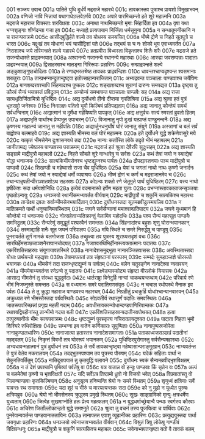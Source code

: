 001	सञ्जय उवाच
001a	पातिते युधि दुर्धर्षे मद्रराजे महारथे
001c	तावकास्तव पुत्राश्च प्रायशो विमुखाभवन्
002a	वणिजो नावि भिन्नायां यथागाधेऽप्लवेऽर्णवे
002c	अपारे पारमिच्छन्तो हते शूरे महात्मनि
003a	मद्रराजे महाराज वित्रस्ताः शरविक्षताः
003c	अनाथा नाथमिच्छन्तो मृगाः सिंहार्दिता इव
004a	वृषा यथा भग्नशृङ्गाः शीर्णदन्ता गजा इव
004c	मध्याह्ने प्रत्यपायाम निर्जिता धर्मसूनुना
005a	न सन्धातुमनीकानि न च राजन्पराक्रमे
005c	आसीद्बुद्धिर्हते शल्ये तव योधस्य कस्यचित्
006a	भीष्मे द्रोणे च निहते सूतपुत्रे च भारत
006c	यद्दुःखं तव योधानां भयं चासीद्विशां पते
006e	तद्भयं स च नः शोको भूय एवाभ्यवर्तत
007a	निराशाश्च जये तस्मिन्हते शल्ये महारथे
007c	हतप्रवीरा विध्वस्ता विकृत्ताश्च शितैः शरैः
007e	मद्रराजे हते राजन्योधास्ते प्राद्रवन्भयात्
008a	अश्वानन्ये गजानन्ये रथानन्ये महारथाः
008c	आरुह्य जवसम्पन्नाः पादाताः प्राद्रवन्भयात्
009a	द्विसाहस्राश्च मातङ्गा गिरिरूपाः प्रहारिणः
009c	सम्प्राद्रवन्हते शल्ये अङ्कुशाङ्गुष्ठचोदिताः
010a	ते रणाद्भरतश्रेष्ठ तावकाः प्राद्रवन्दिशः
010c	धावन्तश्चाप्यदृश्यन्त श्वसमानाः शरातुराः
011a	तान्प्रभग्नान्द्रुतान्दृष्ट्वा हतोत्साहान्पराजितान्
011c	अभ्यद्रवन्त पाञ्चालाः पाण्डवाश्च जयैषिणः
012a	बाणशब्दरवश्चापि सिंहनादश्च पुष्कलः
012c	शङ्खशब्दश्च शूराणां दारुणः समपद्यत
013a	दृष्ट्वा तु कौरवं सैन्यं भयत्रस्तं प्रविद्रुतम्
013c	अन्योन्यं समभाषन्त पाञ्चालाः पाण्डवैः सह
014a	अद्य राजा सत्यधृतिर्जितामित्रो युधिष्ठिरः
014c	अद्य दुर्योधनो हीनो दीप्तया नृपतिश्रिया
015a	अद्य श्रुत्वा हतं पुत्रं धृतराष्ट्रो जनेश्वरः
015c	निःसञ्ज्ञः पतितो भूमौ किल्बिषं प्रतिपद्यताम्
016a	अद्य जानातु कौन्तेयं समर्थं सर्वधन्विनाम्
016c	अद्यात्मानं च दुर्मेधा गर्हयिष्यति पापकृत्
016e	अद्य क्षत्तुर्वचः सत्यं स्मरतां ब्रुवतो हितम्
017a	अद्यप्रभृति पार्थांश्च प्रेष्यभूत उपाचरन्
017c	विजानातु नृपो दुःखं यत्प्राप्तं पाण्डुनन्दनैः
018a	अद्य कृष्णस्य माहात्म्यं जानातु स महीपतिः
018c	अद्यार्जुनधनुर्घोषं घोरं जानातु संयुगे
019a	अस्त्राणां च बलं सर्वं बाह्वोश्च बलमाहवे
019c	अद्य ज्ञास्यति भीमस्य बलं घोरं महात्मनः
020a	हते दुर्योधने युद्धे शक्रेणेवासुरे मये
020c	यत्कृतं भीमसेनेन दुःशासनवधे तदा
020e	नान्यः कर्तास्ति लोके तदृते भीमं महाबलम्
021a	जानीतामद्य ज्येष्ठस्य पाण्डवस्य पराक्रमम्
021c	मद्रराजं हतं श्रुत्वा देवैरपि सुदुःसहम्
022a	अद्य ज्ञास्यति सङ्ग्रामे माद्रीपुत्रौ महाबलौ
022c	निहते सौबले शूरे गान्धारेषु च सर्वशः
023a	कथं तेषां जयो न स्याद्येषां योद्धा धनञ्जयः
023c	सात्यकिर्भीमसेनश्च धृष्टद्युम्नश्च पार्षतः
024a	द्रौपद्यास्तनयाः पञ्च माद्रीपुत्रौ च पाण्डवौ
024c	शिखण्डी च महेष्वासो राजा चैव युधिष्ठिरः
025a	येषां च जगतां नाथो नाथः कृष्णो जनार्दनः
025c	कथं तेषां जयो न स्याद्येषां धर्मो व्यपाश्रयः
026a	भीष्मं द्रोणं च कर्णं च मद्रराजानमेव च
026c	तथान्यान्नृपतीन्वीराञ्शतशोऽथ सहस्रशः
027a	कोऽन्यः शक्तो रणे जेतुमृते पार्थं युधिष्ठिरम्
027c	यस्य नाथो हृषीकेशः सदा धर्मयशोनिधिः
028a	इत्येवं वदमानास्ते हर्षेण महता युताः
028c	प्रभग्नांस्तावकान्राजन्सृञ्जयाः पृष्ठतोऽन्वयुः
029a	धनञ्जयो रथानीकमभ्यवर्तत वीर्यवान्
029c	माद्रीपुत्रौ च शकुनिं सात्यकिश्च महारथः
030a	तान्प्रेक्ष्य द्रवतः सर्वान्भीमसेनभयार्दितान्
030c	दुर्योधनस्तदा सूतमब्रवीदुत्स्मयन्निव
031a	न मातिक्रमते पार्थो धनुष्पाणिमवस्थितम्
031c	जघने सर्वसैन्यानां ममाश्वान्प्रतिपादय
032a	जघने युध्यमानं हि कौन्तेयो मां धनञ्जयः
032c	नोत्सहेताभ्यतिक्रान्तुं वेलामिव महोदधिः
033a	पश्य सैन्यं महत्सूत पाण्डवैः समभिद्रुतम्
033c	सैन्यरेणुं समुद्धूतं पश्यस्वैनं समन्ततः
034a	सिंहनादांश्च बहुशः शृणु घोरान्भयानकान्
034c	तस्माद्याहि शनैः सूत जघनं परिपालय
035a	मयि स्थिते च समरे निरुद्धेषु च पाण्डुषु
035c	पुनरावर्तते तूर्णं मामकं बलमोजसा
036a	तच्छ्रुत्वा तव पुत्रस्य शूराग्र्यसदृशं वचः
036c	सारथिर्हेमसञ्छन्नाञ्शनैरश्वानचोदयत्
037a	गजाश्वरथिभिर्हीनास्त्यक्तात्मानः पदातयः
037c	एकविंशतिसाहस्राः संयुगायावतस्थिरे
038a	नानादेशसमुद्भूता नानारञ्जितवाससः
038c	अवस्थितास्तदा योधाः प्रार्थयन्तो महद्यशः
039a	तेषामापततां तत्र संहृष्टानां परस्परम्
039c	सम्मर्दः सुमहाञ्जज्ञे घोररूपो भयानकः
040a	भीमसेनं तदा राजन्धृष्टद्युम्नं च पार्षतम्
040c	बलेन चतुरङ्गेण नानादेश्या न्यवारयन्
041a	भीममेवाभ्यवर्तन्त रणेऽन्ये तु पदातयः
041c	प्रक्ष्वेड्यास्फोट्य संहृष्टा वीरलोकं यियासवः
042a	आसाद्य भीमसेनं तु संरब्धा युद्धदुर्मदाः
042c	धार्तराष्ट्रा विनेदुर्हि नान्यां चाकथयन्कथाम्
042e	परिवार्य रणे भीमं निजघ्नुस्ते समन्ततः
043a	स वध्यमानः समरे पदातिगणसंवृतः
043c	न चचाल रथोपस्थे मैनाक इव पर्वतः
044a	ते तु क्रुद्धा महाराज पाण्डवस्य महारथम्
044c	निग्रहीतुं प्रचक्रुर्हि योधांश्चान्यानवारयन्
045a	अक्रुध्यत रणे भीमस्तैस्तदा पर्यवस्थितैः
045c	सोऽवतीर्य रथात्तूर्णं पदातिः समवस्थितः
046a	जातरूपपरिच्छन्नां प्रगृह्य महतीं गदाम्
046c	अवधीत्तावकान्योधान्दण्डपाणिरिवान्तकः
047a	रथाश्वद्विपहीनांस्तु तान्भीमो गदया बली
047c	एकविंशतिसाहस्रान्पदातीनवपोथयत्
048a	हत्वा तत्पुरुषानीकं भीमः सत्यपराक्रमः
048c	धृष्टद्युम्नं पुरस्कृत्य नचिरात्प्रत्यदृश्यत
049a	पादाता निहता भूमौ शिश्यिरे रुधिरोक्षिताः
049c	सम्भग्ना इव वातेन कर्णिकाराः सुपुष्पिताः
050a	नानापुष्पस्रजोपेता नानाकुण्डलधारिणः
050c	नानाजात्या हतास्तत्र नानादेशसमागताः
051a	पताकाध्वजसञ्छन्नं पदातीनां महद्बलम्
051c	निकृत्तं विबभौ तत्र घोररूपं भयानकम्
052a	युधिष्ठिरपुरोगास्तु सर्वसैन्यमहारथाः
052c	अभ्यधावन्महात्मानं पुत्रं दुर्योधनं तव
053a	ते सर्वे तावकान्दृष्ट्वा महेष्वासान्पराङ्मुखान्
053c	नाभ्यवर्तन्त ते पुत्रं वेलेव मकरालयम्
054a	तदद्भुतमपश्याम तव पुत्रस्य पौरुषम्
054c	यदेकं सहिताः पार्था न शेकुरतिवर्तितुम्
055a	नातिदूरापयातं तु कृतबुद्धिं पलायने
055c	दुर्योधनः स्वकं सैन्यमब्रवीद्भृशविक्षतम्
056a	न तं देशं प्रपश्यामि पृथिव्यां पर्वतेषु वा
056c	यत्र यातान्न वो हन्युः पाण्डवाः किं सृतेन वः
057a	अल्पं च बलमेतेषां कृष्णौ च भृशविक्षतौ
057c	यदि सर्वेऽत्र तिष्ठामो ध्रुवो नो विजयो भवेत्
058a	विप्रयातांस्तु वो भिन्नान्पाण्डवाः कृतकिल्बिषान्
058c	अनुसृत्य हनिष्यन्ति श्रेयो नः समरे स्थितम्
059a	शृणुध्वं क्षत्रियाः सर्वे यावन्तः स्थ समागताः
059c	यदा शूरं च भीरुं च मारयत्यन्तकः सदा
059e	को नु मूढो न युध्येत पुरुषः क्षत्रियब्रुवः
060a	श्रेयो नो भीमसेनस्य क्रुद्धस्य प्रमुखे स्थितम्
060c	सुखः साङ्ग्रामिको मृत्युः क्षत्रधर्मेण युध्यताम्
060e	जित्वेह सुखमाप्नोति हतः प्रेत्य महत्फलम्
061a	न युद्धधर्माच्छ्रेयान्वै पन्थाः स्वर्गस्य कौरवाः
061c	अचिरेण जिताँल्लोकान्हतो युद्धे समश्नुते
062a	श्रुत्वा तु वचनं तस्य पूजयित्वा च पार्थिवाः
062c	पुनरेवान्ववर्तन्त पाण्डवानाततायिनः
063a	तानापतत एवाशु व्यूढानीकाः प्रहारिणः
063c	प्रत्युद्ययुस्तदा पार्था जयगृध्राः प्रहारिणः
064a	धनञ्जयो रथेनाजावभ्यवर्तत वीर्यवान्
064c	विश्रुतं त्रिषु लोकेषु गाण्डीवं विक्षिपन्धनुः
065a	माद्रीपुत्रौ च शकुनिं सात्यकिश्च महाबलः
065c	जवेनाभ्यपतन्हृष्टा यतो वै तावकं बलम्
